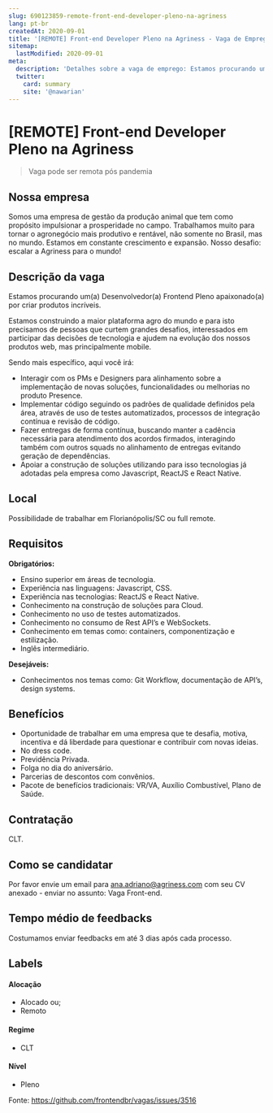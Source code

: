 ```yaml
---
slug: 690123859-remote-front-end-developer-pleno-na-agriness
lang: pt-br
createdAt: 2020-09-01
title: '[REMOTE] Front-end Developer Pleno na Agriness - Vaga de Emprego'
sitemap:
  lastModified: 2020-09-01
meta:
  description: 'Detalhes sobre a vaga de emprego: Estamos procurando um(a) Desenvolvedor(a) Frontend Pleno apaixonado(a) por criar produtos incríveis. Estamos construindo a maior plataforma agro do mundo e para isto precisamos de pessoas que curtem grandes desafios, interessados em participar das decisões de tecnologia e ajudem na evolução dos nossos produtos web, mas principalmente mobile. Sendo mais específico, aqui você irá: - Interagir com os PMs e Designers para alinhamento sobre a implementação de novas soluções, funcionalidades ou melhorias no produto Presence. - Implementar código seguindo os padrões de qualidade definidos pela área, através de uso de testes automatizados, processos de integração contínua e revisão de código. - Fazer entregas de forma contínua, buscando manter a cadência necessária para atendimento dos acordos firmados, interagindo também com outros squads no alinhamento de entregas evitando geração de dependências. - Apoiar a construção de soluções utilizando para isso tecnologias já adotadas pela empresa como Javascript, ReactJS e React Native.'
  twitter:
    card: summary
    site: '@nawarian'
---
```


# [REMOTE] Front-end Developer Pleno na Agriness

<!-- 
==================================================
POR FAVOR, SÓ POSTE SE A VAGA FOR PARA FRONT-END!

Não faça distinção de gênero no título da vaga.

Use: "Front-End Developer" ao invés de 
"Desenvolvedor Front-End" \o/

Exemplo: `[São Paulo] Front-End Developer na NOME DA EMPRESA`
==================================================
-->

<!--
==================================================
Caso a vaga for remoto durante a pandemia deixar a linha abaixo
==================================================
-->
> Vaga pode ser remota pós pandemia

## Nossa empresa

Somos uma empresa de gestão da produção animal que tem como propósito impulsionar a prosperidade no campo. Trabalhamos muito para tornar o agronegócio mais produtivo e rentável, não somente no Brasil, mas no mundo. Estamos em constante crescimento e expansão. Nosso desafio: escalar a Agriness para o mundo!

## Descrição da vaga

Estamos procurando um(a) Desenvolvedor(a) Frontend Pleno apaixonado(a) por criar produtos incríveis.

Estamos construindo a maior plataforma agro do mundo e para isto precisamos de pessoas que curtem grandes desafios, interessados em participar das decisões de tecnologia e ajudem na evolução dos nossos produtos web, mas principalmente mobile.

Sendo mais específico, aqui você irá:
- Interagir com os PMs e Designers para alinhamento sobre a implementação de novas soluções, funcionalidades ou melhorias no produto Presence.
- Implementar código seguindo os padrões de qualidade definidos pela área, através de uso de testes automatizados, processos de integração contínua e revisão de código.
- Fazer entregas de forma contínua, buscando manter a cadência necessária para atendimento dos acordos firmados, interagindo também com outros squads no alinhamento de entregas evitando geração de dependências.
- Apoiar a construção de soluções utilizando para isso tecnologias já adotadas pela empresa como Javascript, ReactJS e React Native.

## Local

Possibilidade de trabalhar em Florianópolis/SC ou full remote.

## Requisitos

**Obrigatórios:**
- Ensino superior em áreas de tecnologia.
- Experiência nas linguagens: Javascript, CSS.
- Experiência nas tecnologias: ReactJS e React Native.
- Conhecimento na construção de soluções para Cloud.
- Conhecimento no uso de testes automatizados.
- Conhecimento no consumo de Rest API’s e WebSockets.
- Conhecimento em temas como: containers, componentização e estilização.
- Inglês intermediário.

**Desejáveis:**
- Conhecimentos nos temas como: Git Workflow, documentação de API’s, design systems.

## Benefícios
- Oportunidade de trabalhar em uma empresa que te desafia, motiva, incentiva e dá liberdade para questionar e contribuir com novas ideias.
- No dress code.
- Previdência Privada.
- Folga no dia do aniversário.
- Parcerias de descontos com convênios.
- Pacote de benefícios tradicionais: VR/VA, Auxílio Combustível, Plano de Saúde.

## Contratação

CLT.

## Como se candidatar

Por favor envie um email para ana.adriano@agriness.com com seu CV anexado - enviar no assunto: Vaga Front-end.

## Tempo médio de feedbacks

Costumamos enviar feedbacks em até 3 dias após cada processo.

## Labels
<!-- retire os labels que não fazem sentido à vaga -->

#### Alocação
- Alocado ou;
- Remoto

#### Regime
- CLT

#### Nível
- Pleno





Fonte: https://github.com/frontendbr/vagas/issues/3516